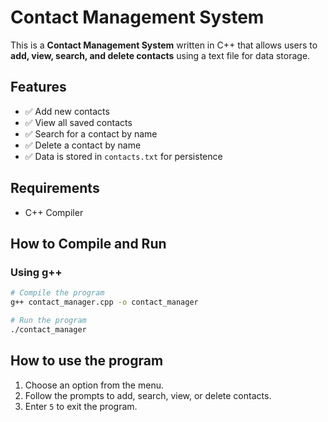 # Contact Management System

This is a **Contact Management System** written in C++ that allows users to **add, view, search, and delete contacts** using a text file for data storage.

## Features
- ✅ Add new contacts  
- ✅ View all saved contacts  
- ✅ Search for a contact by name  
- ✅ Delete a contact by name  
- ✅ Data is stored in `contacts.txt` for persistence  

## Requirements
- C++ Compiler 

## How to Compile and Run  
### Using g++
```sh
# Compile the program
g++ contact_manager.cpp -o contact_manager

# Run the program
./contact_manager
```

## How to use the program 
1. Choose an option from the menu.  
2. Follow the prompts to add, search, view, or delete contacts.  
3. Enter `5` to exit the program.  
